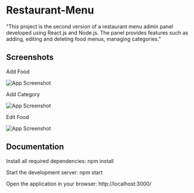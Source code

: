
# Restaurant-Menu

"This project is the second version of a restaurant menu admin panel developed using React.js and Node.js. The panel provides features such as adding, editing and deleting food menus, managing categories."




## Screenshots

Add Food

![App Screenshot](https://amirdanesh.storage.iran.liara.space/Upload/projects/ad1.png) 

Add Category

![App Screenshot](https://amirdanesh.storage.iran.liara.space/Upload/projects/ad2.png) 

Edit Food

![App Screenshot](https://amirdanesh.storage.iran.liara.space/Upload/projects/ad3.png) 



## Documentation

Install all required dependencies: npm install

Start the development server: npm start

Open the application in your browser: http://localhost:3000/

